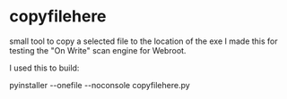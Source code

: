 # copyfilehere
small tool to copy a selected file to the location of the exe
I made this for testing the "On Write" scan engine for Webroot.


I used this to build:
  
  pyinstaller --onefile --noconsole copyfilehere.py
